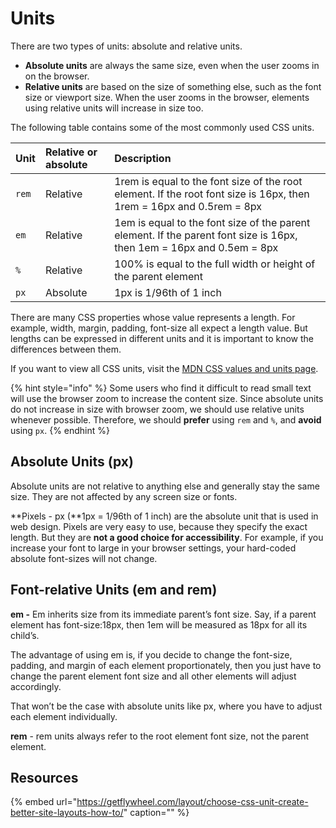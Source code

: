 # Units

There are two types of units: absolute and relative units.

* **Absolute units** are always the same size, even when the user zooms in on the browser.
* **Relative units** are based on the size of something else, such as the font size or viewport size. When the user zooms in the browser, elements using relative units will increase in size too.

The following table contains some of the most commonly used CSS units.

| Unit | Relative or absolute | Description |
| :--- | :--- | :--- |
| `rem` | Relative | 1rem is equal to the font size of the root element. If the root font size is 16px, then 1rem = 16px and 0.5rem = 8px |
| `em` | Relative | 1em is equal to the font size of the parent element. If the parent font size is 16px, then 1em = 16px and 0.5em = 8px |
| `%` | Relative | 100% is equal to the full width or height of the parent element |
| `px` | Absolute | 1px is 1/96th of 1 inch |

There are many CSS properties whose value represents a length. For example, width, margin, padding, font-size all expect a length value. But lengths can be expressed in different units and it is important to know the differences between them.

 If you want to view all CSS units, visit the [MDN CSS values and units page](https://developer.mozilla.org/en-US/docs/Web/CSS/CSS_Values_and_Units#numeric_data_types).

{% hint style="info" %}
Some users who find it difficult to read small text will use the browser zoom to increase the content size. Since absolute units do not increase in size with browser zoom, we should use relative units whenever possible. Therefore, we should **prefer** using `rem` and `%`, and **avoid** using `px`.
{% endhint %}

## Absolute Units \(px\)

Absolute units are not relative to anything else and generally stay the same size. They are not affected by any screen size or fonts.

**Pixels - px \(**1px = 1/96th of 1 inch\) are the absolute unit that is used in web design. Pixels are very easy to use, because they specify the exact length. But they are **not a good choice for accessibility**. For example, if you increase your font to large in your browser settings, your hard-coded absolute font-sizes will not change.

## Font-relative Units \(em and rem\)

**em -** Em inherits size from its immediate parent’s font size. Say, if a parent element has font-size:18px, then 1em will be measured as 18px for all its child’s.

The advantage of using em is, if you decide to change the font-size, padding, and margin of each element proportionately, then you just have to change the parent element font size and all other elements will adjust accordingly.

That won’t be the case with absolute units like px, where you have to adjust each element individually.

**rem** - rem units always refer to the root element font size, not the parent element.

## Resources

{% embed url="https://getflywheel.com/layout/choose-css-unit-create-better-site-layouts-how-to/" caption="" %}

